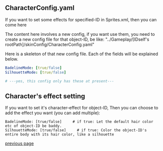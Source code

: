 
CharacterConfig.yaml
-----------------------------------
If you want to set some effects for specified-ID in Sprites.xml, then you can come here

The content here involves a new config, if you want use them, 
you need to create a new config file for that object-ID, be like: "../Gameplay/[IDself's rootPath]/skinConfig/CharacterConfig.yaml"

Here is a skeleton of that new config file. 
Each of the fields will be explained below.
```yaml
BadelineMode: [true/false]
SilhouetteMode: [true/false]

# ---yes, this config only has these at present---
```


Character's effect setting
-----------------------------------
If you want to set it's character-effect for object-ID, 
Then you can choose to add the effect you want (you can add multiple):
```
BadelineMode: [true/false]     # if true: Let the default hair color etc of object-ID be baddy.
SilhouetteMode: [true/false]     # if true: Color the object-ID's entire body with its hair color, like a silhouette
```



[previous page](/docs/guide/README.md#more-miscellaneous)
